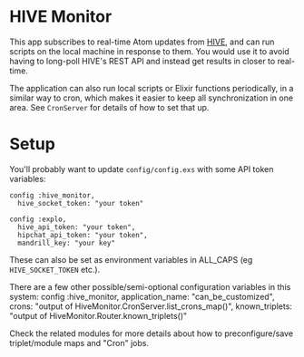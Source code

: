 # HIVE Monitor

This app subscribes to real-time Atom updates from
[HIVE](https://bitbucket.org/explo/hive-2), and can run scripts on the local
machine in response to them. You would use it to avoid having to long-poll
HIVE's REST API and instead get results in closer to real-time.

The application can also run local scripts or Elixir functions periodically, in
a similar way to cron, which makes it easier to keep all synchronization in one
area. See `CronServer` for details of how to set that up.


# Setup

You'll probably want to update `config/config.exs` with some API token
variables:

    config :hive_monitor,
      hive_socket_token: "your token"

    config :explo,
      hive_api_token: "your token",
      hipchat_api_token: "your token",
      mandrill_key: "your key"

These can also be set as environment variables in ALL_CAPS (eg
`HIVE_SOCKET_TOKEN` etc.).

There are a few other possible/semi-optional configuration variables in this
system:
    config :hive_monitor,
      application_name: "can_be_customized",
      crons: "output of HiveMonitor.CronServer.list_crons_map()",
      known_triplets: "output of HiveMonitor.Router.known_triplets()"

Check the related modules for more details about how to preconfigure/save
triplet/module maps and "Cron" jobs.

